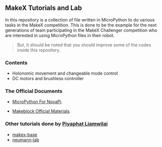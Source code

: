 ## MakeX Tutorials and Lab
In this repository is a collection of file written in MicroPython to do various tasks in the MakeX competition. This is done to be the example for the next generations of team participating in the MakeX Challenger competition who are interested in using MicroPython files in their robot.

> But, it should be noted that you should improve some of the codes inside this repository.

### Contents
- Holonomic movement and changeable mode control
- DC motors and brushless controller

### The Official Documents

- [MicroPython For NovaPi](https://github.com/Makeblock-official/micropython-api-doc/tree/master/docs/novapi/modules/modules).

- [Makeblock Official Materials](https://grabcad.com/library/data-of-makeblock-parts-1).

### Other tutorials done by [Piyaphat Liamwilai](https://github.com/piyaphatliamwilai)
- [makex-base](https://github.com/piyaphatliamwilai/makex-base)
- [neumann-lab](https://github.com/neumann-lab)
